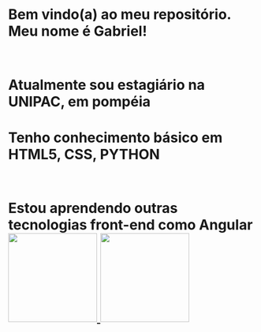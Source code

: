 
<h1>Bem vindo(a) ao meu repositório. Meu nome é Gabriel!</h1>
<br>
<h1>Atualmente sou estagiário na UNIPAC, em pompéia
<br>
  <h1>Tenho conhecimento básico em <strong>HTML5, CSS, PYTHON</strong></h1>
<br>
<h1>Estou aprendendo outras tecnologias front-end como Angular 


<div>
<a href="https://github.com/gaboel0">
<img height="180em" src="https://github-readme-stats.vercel.app/api/top-langs/?username=gaboel0&layout=compact&langs_count=7&theme=dracula"/>
<img height="180em" src="https://github-readme-stats.vercel.app/api?username=gaboel0&show_icons=true&theme=dracula&include_all_commits=true&count_private=true"/>
</div>
